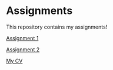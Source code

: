 # Assignments

This repository contains my assignments!

[Assignment 1](Assignment.md)

[Assignment 2](Bassignment.md)

[My CV](cv.md)
